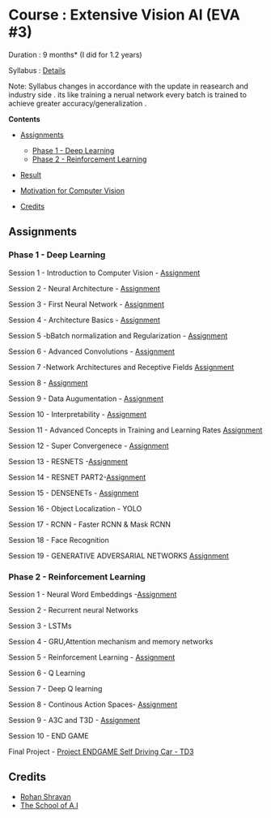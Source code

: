 # Course : Extensive Vision AI (EVA #3)

Duration : 9 months* (I did for 1.2 years)

Syllabus : [Details](https://theschoolof.ai/#details)

Note: Syllabus changes in accordance with the update in reasearch and industry side . its like training a nerual network every batch is trained to achieve greater accuracy/generalization .

**Contents**

- [Assignments](#Assignments)      
   * [Phase 1 - Deep Learning ](#Phase-1---Deep-Learning)
   * [Phase 2 - Reinforcement Learning](#Phase-2---Reinforcement-Learning)

- [Result](#Result)
- [Motivation for Computer Vision](#Motivation-for-Computer-Vision)
- [Credits](#Credits)


## Assignments

### Phase 1 - Deep Learning 

Session 1 - Introduction to Computer Vision - [Assignment](https://github.com/ajithvallabai/assignments/tree/master/project1)

Session 2 - Neural Architecture - [Assignment](https://github.com/ajithvallabai/assignments/tree/master/session2)

Session 3 - First Neural Network - [Assignment](https://github.com/ajithvallabai/assignments/tree/master/session3)

Session 4 - Architecture Basics - [Assignment](https://github.com/ajithvallabai/assignments/tree/master/session4)

Session 5 -bBatch normalization and Regularization - [Assignment](https://github.com/ajithvallabai/assignments/tree/master/session5)

Session 6 - Advanced Convolutions - [Assignment](https://github.com/ajithvallabai/assignments/tree/master/session6)

Session 7 -Network Architectures and Receptive Fields [Assignment](https://github.com/ajithvallabai/assignments/tree/master/session7)

Session 8 - [Assignment](https://github.com/ajithvallabai/assignments/tree/master/session8)

Session 9 - Data Augumentation - [Assignment](https://github.com/ajithvallabai/assignments/tree/master/session9)

Session 10 - Interpretability - [Assignment](https://github.com/ajithvallabai/assignments/tree/master/session10)

Session 11 - Advanced Concepts in Training and Learning Rates [Assignment](https://github.com/ajithvallabai/assignments/tree/master/session10)

Session 12 - Super Convergenece - [Assignment](https://github.com/ajithvallabai/assignments/tree/master/session10)

Session 13 - RESNETS -[Assignment](https://github.com/ajithvallabai/assignments/tree/master/session10)

Session 14 - RESNET PART2-[Assignment](https://github.com/ajithvallabai/assignments/tree/master/session10)

Session 15 - DENSENETs - [Assignment](https://github.com/ajithvallabai/assignments/tree/master/session10)

Session 16 - Object Localization - YOLO

Session 17 - RCNN - Faster RCNN & Mask RCNN

Session 18 - Face Recognition

Session 19 - GENERATIVE ADVERSARIAL NETWORKS [Assignment](https://github.com/ajithvallabai/assignments/tree/master/session10)

### Phase 2 - Reinforcement Learning

Session 1 - Neural Word Embeddings -[Assignment](https://github.com/ajithvallabai/assignments/tree/master/phase2_session1)

Session 2 - Recurrent neural Networks 

Session 3 - LSTMs 

Session 4 - GRU,Attention mechanism and memory networks

Session 5 - Reinforcement Learning - [Assignment](https://github.com/ajithvallabai/assignments/tree/master/phase2_session5)

Session 6 - Q Learning

Session 7 - Deep Q learning

Session 8 - Continous Action Spaces- [Assignment](https://github.com/ajithvallabai/assignments/tree/master/phase2_session8)

Session 9 - A3C and T3D - [Assignment](https://github.com/ajithvallabai/assignments/tree/master/phase2_session9)

Session 10 - END GAME 

Final Project - [Project ENDGAME Self Driving Car - TD3](https://github.com/ajithvallabai/assignments/tree/master/Project_Endgame)


## Credits 

* [Rohan Shravan](https://www.google.com/search?safe=active&sxsrf=ALeKk03ViVAZ5ek_9vHbQ4Lg7UXMqN-rMA%3A1592201626546&ei=mhHnXrL-IO-e4-EPq4GH8AU&q=Rohan+Shravan&oq=Rohan+Shravan&gs_lcp=CgZwc3ktYWIQAzIECCMQJzICCAAyBAgAEB4yBAgAEB4yBAgAEB4yBAgAEB4yBAgAEB4yBggAEAUQHjIECAAQHjoECAAQRzoHCCMQsAIQJzoECAAQDToGCAAQDRAeUKObBVjFswVg_bcFaABwAXgAgAGmAogB6gWSAQUwLjMuMZgBAKABAaoBB2d3cy13aXo&sclient=psy-ab&ved=0ahUKEwiys_GilYPqAhVvzzgGHavAAV4Q4dUDCAw&uact=5) 
* [The School of A.I ](https://theschoolof.ai/)



